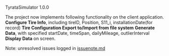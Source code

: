 TyrataSimulator 1.0.0

The project now implements following functionality on the client application. 
**Configure Tire Info**, including tireID, Position, S11_i, installationDate(for record)
**Tire Configuration Export to/Import from file system**
**Generate Data**, with specified startDate, timeSpan, dailyMileage, outlierInterval
**Display Data** on screen.

Note: unresolved issues logged in [issuenote.md](./issuenote.md)

